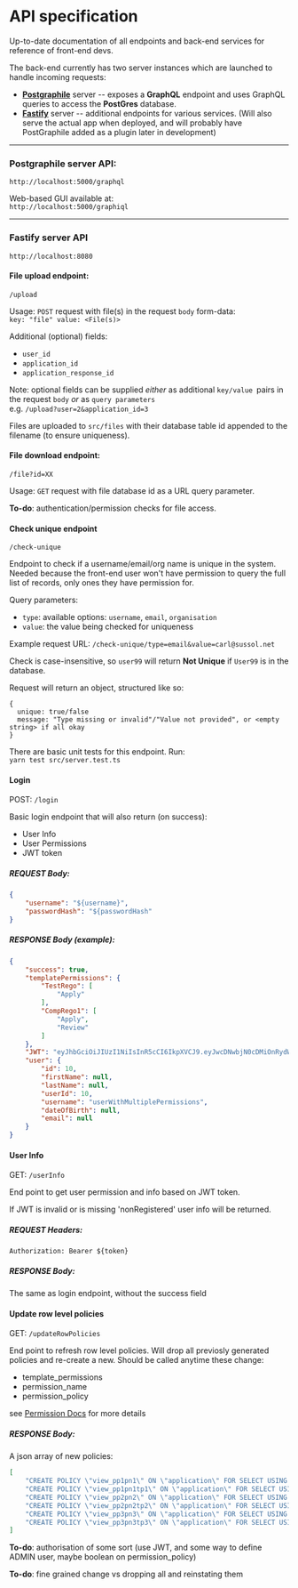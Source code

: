 # API specification

Up-to-date documentation of all endpoints and back-end services for reference of front-end devs.

The back-end currently has two server instances which are launched to handle incoming requests:

- [**Postgraphile**](https://www.graphile.org/postgraphile/) server -- exposes a **GraphQL** endpoint and uses GraphQL queries to access the **PostGres** database.
- [**Fastify**](https://www.fastify.io/) server -- additional endpoints for various services. (Will also serve the actual app when deployed, and will probably have PostGraphile added as a plugin later in development)

---

### Postgraphile server API:

`http://localhost:5000/graphql`

Web-based GUI available at:  
`http://localhost:5000/graphiql`

---

### Fastify server API

`http://localhost:8080`

#### File upload endpoint:

`/upload`

Usage: `POST` request with file(s) in the request `body` form-data:  
`key: "file" value: <File(s)>`

Additional (optional) fields:

- `user_id`
- `application_id`
- `application_response_id`

Note: optional fields can be supplied _either_ as additional `key/value `pairs in the request `body` _or_ as `query parameters`  
e.g. `/upload?user=2&application_id=3`

Files are uploaded to `src/files` with their database table id appended to the filename (to ensure uniqueness).

#### File download endpoint:

`/file?id=XX`

Usage: `GET` request with file database id as a URL query parameter.

**To-do**: authentication/permission checks for file access.

#### Check unique endpoint

`/check-unique`

Endpoint to check if a username/email/org name is unique in the system. Needed because the front-end user won't have permission to query the full list of records, only ones they have permission for.

Query parameters:

- `type`: available options: `username`, `email`, `organisation`
- `value`: the value being checked for uniqueness

Example request URL: `/check-unique/type=email&value=carl@sussol.net`

Check is case-insensitive, so `user99` will return **Not Unique** if `User99` is in the database.

Request will return an object, structured like so:

```
{
  unique: true/false
  message: "Type missing or invalid"/"Value not provided", or <empty string> if all okay
}
```

There are basic unit tests for this endpoint. Run:  
`yarn test src/server.test.ts`

#### Login

POST: `/login`

Basic login endpoint that will also return (on success):

- User Info
- User Permissions
- JWT token

##### REQUEST Body:

```JSON
{
    "username": "${username}",
    "passwordHash": "${passwordHash"
}
```

##### RESPONSE Body (example):

```JSON
{
    "success": true,
    "templatePermissions": {
        "TestRego": [
            "Apply"
        ],
        "CompRego1": [
            "Apply",
            "Review"
        ]
    },
    "JWT": "eyJhbGciOiJIUzI1NiIsInR5cCI6IkpXVCJ9.eyJwcDNwbjN0cDMiOnRydWUsInBwM3BuM3RwM19zdGFnZSI6IjEiLCJwcDNwbjN0cDNfdGVtcGxhdGVJZCI6IjIiLCJwcDNwbjMiOnRydWUsInBwMnBuMnRwMiI6dHJ1ZSwicHAycG4ydHAyX3RlbXBsYXRlSWQiOiIyIiwicHAycG4yIjp0cnVlLCJwcDFwbjF0cDEiOnRydWUsInBwMXBuMXRwMV90ZW1wbGF0ZUlkIjoiMSIsInBwMXBuMSI6dHJ1ZSwidXNlcklkIjoxMCwiYXVkIjoicG9zdGdyYXBoaWxlIiwiaWF0IjoxNjEwMDYwMTQxfQ.X8E7CpwRfVNHgm5wW6Qxp122vZmLr8cwipPXFcx_YUo",
    "user": {
        "id": 10,
        "firstName": null,
        "lastName": null,
        "userId": 10,
        "username": "userWithMultiplePermissions",
        "dateOfBirth": null,
        "email": null
    }
}
```

#### User Info

GET: `/userInfo`

End point to get user permission and info based on JWT token.

If JWT is invalid or is missing 'nonRegistered' user info will be returned.

##### REQUEST Headers:

```
Authorization: Bearer ${token}
```

##### RESPONSE Body:

The same as login endpoint, without the success field

#### Update row level policies

GET: `/updateRowPolicies`

End point to refresh row level policies. Will drop all previosly generated policies and re-create a new.
Should be called anytime these change:

- template_permissions
- permission_name
- permission_policy

see [Permission Docs](Database-Schema-Permission.md) for more details

##### RESPONSE Body:

A json array of new policies:

```JSON
[
    "CREATE POLICY \"view_pp1pn1\" ON \"application\" FOR SELECT USING (jwt_get_boolean('pp1pn1') = true and template_id = jwt_get_bigint('pp1pn1_templateId')) ",
    "CREATE POLICY \"view_pp1pn1tp1\" ON \"application\" FOR SELECT USING (jwt_get_boolean('pp1pn1tp1') = true and template_id = jwt_get_bigint('pp1pn1tp1_templateId')) ",
    "CREATE POLICY \"view_pp2pn2\" ON \"application\" FOR SELECT USING (jwt_get_boolean('pp2pn2') = true and user_id = jwt_get_bigint('userId') AND template_id = jwt_get_bigint('pp2pn2_templateId')) ",
    "CREATE POLICY \"view_pp2pn2tp2\" ON \"application\" FOR SELECT USING (jwt_get_boolean('pp2pn2tp2') = true and user_id = jwt_get_bigint('userId') AND template_id = jwt_get_bigint('pp2pn2tp2_templateId')) ",
    "CREATE POLICY \"view_pp3pn3\" ON \"application\" FOR SELECT USING (jwt_get_boolean('pp3pn3') = true and template_id = jwt_get_bigint('pp3pn3_templateId')) ",
    "CREATE POLICY \"view_pp3pn3tp3\" ON \"application\" FOR SELECT USING (jwt_get_boolean('pp3pn3tp3') = true and template_id = jwt_get_bigint('pp3pn3tp3_templateId')) "
]
```

**To-do**: authorisation of some sort (use JWT, and some way to define ADMIN user, maybe boolean on permission_policy)

**To-do**: fine grained change vs dropping all and reinstating them
